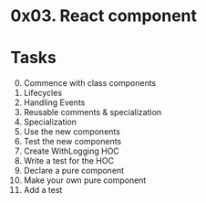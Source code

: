 # 0x03. React component

# Tasks

0. Commence with class components
1. Lifecycles
2. Handling Events
3. Reusable comments & specialization
4. Specialization
5. Use the new components
6. Test the new components
7. Create WithLogging HOC
8. Write a test for the HOC
9. Declare a pure component
10. Make your own pure component
11. Add a test
